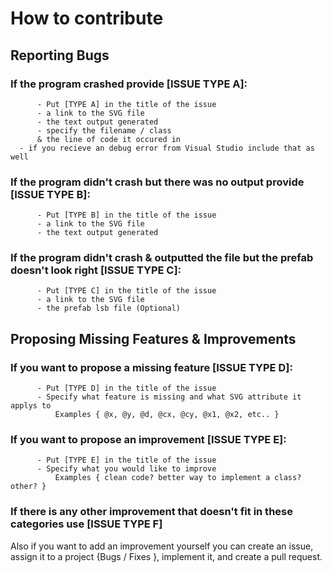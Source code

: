 # How to contribute

## Reporting Bugs  

  ### If the program crashed provide [ISSUE TYPE A]:  
          - Put [TYPE A] in the title of the issue  
          - a link to the SVG file  
          - the text output generated  
          - specify the filename / class  
          & the line of code it occured in  
      - if you recieve an debug error from Visual Studio include that as well  
    
  ### If the program didn't crash but there was no output provide [ISSUE TYPE B]:  
          - Put [TYPE B] in the title of the issue  
          - a link to the SVG file  
          - the text output generated  
  
  ### If the program didn't crash & outputted the file but the prefab doesn't look right [ISSUE TYPE C]:  
          - Put [TYPE C] in the title of the issue  
          - a link to the SVG file  
          - the prefab lsb file (Optional)  

## Proposing Missing Features & Improvements
  ### If you want to propose a missing feature [ISSUE TYPE D]:  
          - Put [TYPE D] in the title of the issue  
          - Specify what feature is missing and what SVG attribute it applys to  
              Examples { @x, @y, @d, @cx, @cy, @x1, @x2, etc.. }  
            
  ### If you want to propose an improvement [ISSUE TYPE E]:  
          - Put [TYPE E] in the title of the issue  
          - Specify what you would like to improve  
              Examples { clean code? better way to implement a class? other? }  
    
  ### If there is any other improvement that doesn't fit in these categories use [ISSUE TYPE F]  
  
  Also if you want to add an improvement yourself you can create an issue, assign it to a project {Bugs / Fixes }, implement it, and create a pull request.  
      
